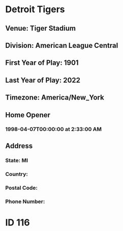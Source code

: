 # Detroit Tigers
## Venue: Tiger Stadium
## Division: American League Central
## First Year of Play: 1901
## Last Year of Play: 2022
## Timezone: America/New_York
## Home Opener
### 1998-04-07T00:00:00 at 2:33:00 AM
## Address
### 
### State: MI
### Country: 
### Postal Code: 
### Phone Number: 
# ID 116